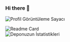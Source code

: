 ### Hi there 👋
![Profil Görüntüleme Sayacı](https://komarev.com/ghpvc/?username=mehmet02)
<!--
**mehmet02/mehmet02** is a ✨ _special_ ✨ repository because its `README.md` (this file) appears on your GitHub profile.

Here are some ideas to get you started:

- 🔭 I’m currently working on ...
- 🌱 I’m currently learning ...
- 👯 I’m looking to collaborate on ...
- 🤔 I’m looking for help with ...
- 💬 Ask me about ...
- 📫 How to reach me: ...
- 😄 Pronouns: ...
- ⚡ Fun fact: ...
-->

![Readme Card](https://github-readme-stats.vercel.app/api?username=mehmet02&show_icons=true)
<br>
![Deponuzun İstatistikleri](https://github-readme-stats.vercel.app/api/top-langs/?username=mehmet02&theme=blue-green)
